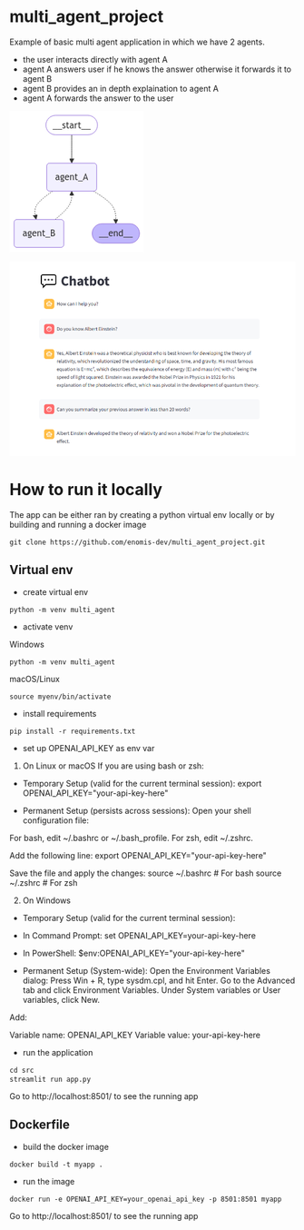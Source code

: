 # multi_agent_project
Example of basic multi agent application in which we have 2 agents.

- the user interacts directly with agent A
- agent A answers user if he knows the answer otherwise it forwards it to agent B
- agent B provides an in depth explaination to agent A
- agent A forwards the answer to the user

![Multi agent application flow](images/flow_diagram.png)


![Application example with demonstrated persistence](images/persistence.PNG)

# How to run it locally

The app can be either ran by creating a python virtual env locally or by building and running a docker image

```
git clone https://github.com/enomis-dev/multi_agent_project.git
```

## Virtual env

- create virtual env

```
python -m venv multi_agent
```

- activate venv

Windows
```
python -m venv multi_agent
```

macOS/Linux
```
source myenv/bin/activate
```

- install requirements
```
pip install -r requirements.txt
```

- set up OPENAI_API_KEY as env var

1. On Linux or macOS
If you are using bash or zsh:

- Temporary Setup (valid for the current terminal session):
export OPENAI_API_KEY="your-api-key-here"

- Permanent Setup (persists across sessions):
Open your shell configuration file:

For bash, edit ~/.bashrc or ~/.bash_profile.
For zsh, edit ~/.zshrc.

Add the following line:
export OPENAI_API_KEY="your-api-key-here"

Save the file and apply the changes:
source ~/.bashrc  # For bash
source ~/.zshrc   # For zsh


2. On Windows

- Temporary Setup (valid for the current terminal session):

- In Command Prompt:
set OPENAI_API_KEY=your-api-key-here

- In PowerShell:
$env:OPENAI_API_KEY="your-api-key-here"

- Permanent Setup (System-wide):
Open the Environment Variables dialog:
Press Win + R, type sysdm.cpl, and hit Enter.
Go to the Advanced tab and click Environment Variables.
Under System variables or User variables, click New.

Add:

Variable name: OPENAI_API_KEY
Variable value: your-api-key-here


- run the application

```
cd src
streamlit run app.py
```

Go to http://localhost:8501/ to see the running app


## Dockerfile

- build the docker image
```
docker build -t myapp .
```

- run the image
```
docker run -e OPENAI_API_KEY=your_openai_api_key -p 8501:8501 myapp
```
Go to http://localhost:8501/ to see the running app
